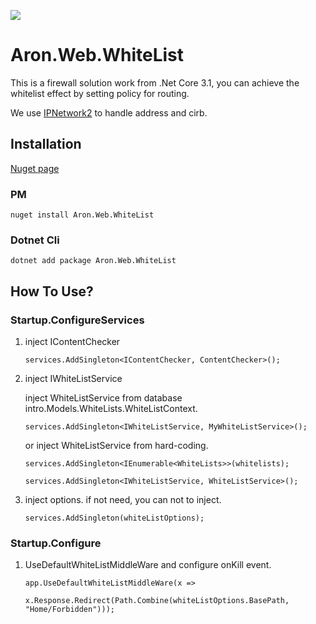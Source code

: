 


![](https://komarev.com/ghpvc/?username=aron-666&color=green)
# Aron.Web.WhiteList
This is a firewall solution work from .Net Core 3.1, you can achieve the whitelist effect by setting policy for routing.

We use [IPNetwork2](https://github.com/lduchosal/ipnetwork)  to handle address and cirb.

## Installation
[Nuget page](https://www.nuget.org/packages/Aron.Web.WhiteList/)

### PM
    nuget install Aron.Web.WhiteList

### Dotnet Cli

    dotnet add package Aron.Web.WhiteList
    
## How To Use?

### Startup.ConfigureServices
 1. inject IContentChecker
 
     `services.AddSingleton<IContentChecker, ContentChecker>();`
 
2. inject IWhiteListService

   inject WhiteListService from database intro.Models.WhiteLists.WhiteListContext.
  
   `services.AddSingleton<IWhiteListService, MyWhiteListService>();`
 
   or inject WhiteListService from hard-coding.
 
       services.AddSingleton<IEnumerable<WhiteLists>>(whitelists);
   
       services.AddSingleton<IWhiteListService, WhiteListService>();

  
4. inject options. if not need, you can not to inject.

   `services.AddSingleton(whiteListOptions);`

### Startup.Configure
 1. UseDefaultWhiteListMiddleWare and configure onKill event.  

        app.UseDefaultWhiteListMiddleWare(x =>

        x.Response.Redirect(Path.Combine(whiteListOptions.BasePath, "Home/Forbidden")));
